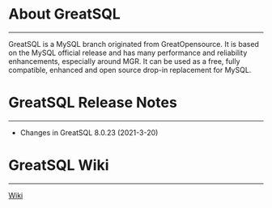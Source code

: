# About GreatSQL

--- 

GreatSQL is a MySQL branch originated from GreatOpensource.
It is based on the MySQL official release and has many performance and reliability enhancements, especially around MGR.
It can be used as a free, fully compatible, enhanced and open source drop-in replacement for MySQL.

# GreatSQL Release Notes
---
- Changes in GreatSQL 8.0.23 (2021-3-20) 

# GreatSQL Wiki
---

[Wiki](https://github.com/greatsql/GreatSQL/wiki)
